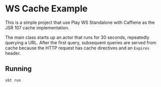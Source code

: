 # WS Cache Example  

This is a simple project that use Play WS Standalone with Caffiene as the JSR 107 cache implementation.

The main class starts up an actor that runs for 30 seconds, repeatedly querying a URL.  After the first query, subsequent queries are served from cache because the HTTP request has cache directives and an `Expires` header.

## Running

```
sbt run
```

